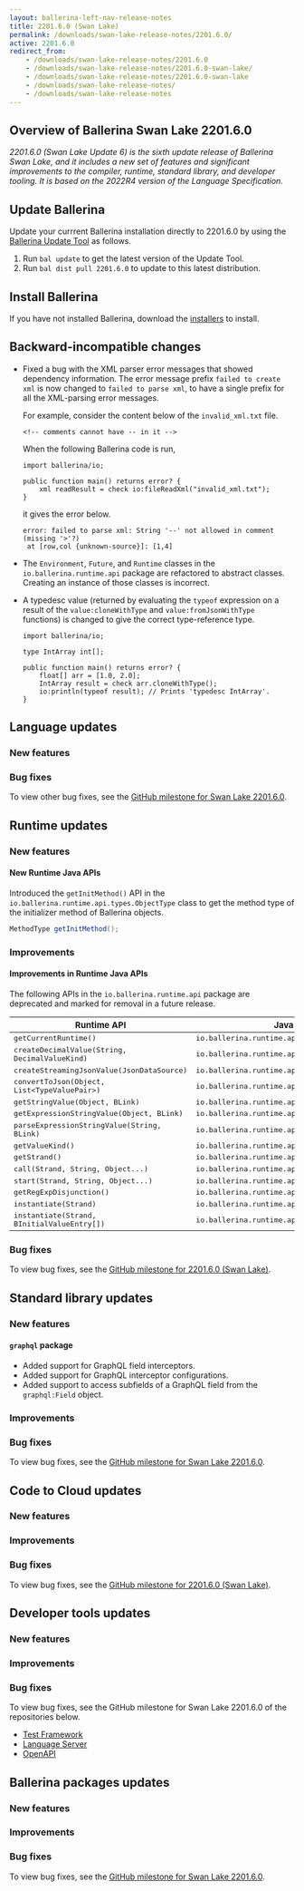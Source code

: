 ```yaml
---
layout: ballerina-left-nav-release-notes
title: 2201.6.0 (Swan Lake) 
permalink: /downloads/swan-lake-release-notes/2201.6.0/
active: 2201.6.0
redirect_from: 
    - /downloads/swan-lake-release-notes/2201.6.0
    - /downloads/swan-lake-release-notes/2201.6.0-swan-lake/
    - /downloads/swan-lake-release-notes/2201.6.0-swan-lake
    - /downloads/swan-lake-release-notes/
    - /downloads/swan-lake-release-notes
---
```


## Overview of Ballerina Swan Lake 2201.6.0

<em>2201.6.0 (Swan Lake Update 6) is the sixth update release of Ballerina Swan Lake, and it includes a new set of features and significant improvements to the compiler, runtime, standard library, and developer tooling. It is based on the 2022R4 version of the Language Specification.</em> 

## Update Ballerina

Update your currrent Ballerina installation directly to 2201.6.0 by using the [Ballerina Update Tool](/learn/cli-documentation/update-tool/) as follows.

1. Run `bal update` to get the latest version of the Update Tool.
2. Run `bal dist pull 2201.6.0` to update to this latest distribution.

## Install Ballerina

If you have not installed Ballerina, download the [installers](/downloads/#swanlake) to install.

## Backward-incompatible changes

- Fixed a bug with the XML parser error messages that showed dependency information. The error message prefix `failed to create xml` is now changed to `failed to parse xml`, to have a single prefix for all the XML-parsing error messages.

    For example, consider the content below of the `invalid_xml.txt` file.

    ```
    <!-- comments cannot have -- in it -->
    ```

    When the following Ballerina code is run,

    ```ballerina
    import ballerina/io;

    public function main() returns error? {
        xml readResult = check io:fileReadXml("invalid_xml.txt");
    }
    ```

    it gives the error below.

    ```
    error: failed to parse xml: String '--' not allowed in comment (missing '>'?)
     at [row,col {unknown-source}]: [1,4]
    ```

- The `Environment`, `Future`, and `Runtime` classes in the `io.ballerina.runtime.api` package are refactored to abstract classes. Creating an instance of those classes is incorrect.

- A typedesc value (returned by evaluating the `typeof` expression on a result of the `value:cloneWithType` and `value:fromJsonWithType` functions) is changed to give the correct type-reference type.

    ```ballerina
    import ballerina/io;

    type IntArray int[];

    public function main() returns error? {
        float[] arr = [1.0, 2.0];
        IntArray result = check arr.cloneWithType();
        io:println(typeof result); // Prints 'typedesc IntArray'.
    }
    ```

## Language updates

### New features

### Bug fixes

To view other bug fixes, see the [GitHub milestone for Swan Lake 2201.6.0](https://github.com/ballerina-platform/ballerina-lang/issues?q=is%3Aissue+label%3ATeam%2FCompilerFE+milestone%3A2201.6.0+is%3Aclosed+label%3AType%2FBug).

## Runtime updates

### New features

#### New Runtime Java APIs

Introduced the `getInitMethod()` API in the `io.ballerina.runtime.api.types.ObjectType` class to get the method type of the initializer method of Ballerina objects.

```java
MethodType getInitMethod();
```

### Improvements

#### Improvements in Runtime Java APIs

The following APIs in the `io.ballerina.runtime.api` package are deprecated and marked for removal in a future release.

<style>
  table {
    font-size: 15px;
  }
</style>

<table>
  <thead>
    <tr>
      <th><strong>Runtime API</strong></th>
      <th><strong>Java class</strong></th>
    </tr>
  </thead>
  <tbody>
    <tr>
      <td><code>getCurrentRuntime()</code></td>
      <td><code>io.ballerina.runtime.api.Runtime</code></td>
    </tr>
    <tr>
      <td><code>createDecimalValue(String, DecimalValueKind)</code></td>
      <td><code>io.ballerina.runtime.api.creators.ValueCreator</code></td>
    </tr>
    <tr>
      <td><code>createStreamingJsonValue(JsonDataSource)</code></td>
      <td><code>io.ballerina.runtime.api.creators.ValueCreator</code></td>
    </tr>
    <tr>
      <td><code>convertToJson(Object, List&lt;TypeValuePair&gt;)</code></td>
      <td><code>io.ballerina.runtime.api.utils.JsonUtils</code></td>
    </tr>
    <tr>
      <td><code>getStringValue(Object, BLink)</code></td>
      <td><code>io.ballerina.runtime.api.utils.StringUtils</code></td>
    </tr>
    <tr>
      <td><code>getExpressionStringValue(Object, BLink)</code></td>
      <td><code>io.ballerina.runtime.api.utils.StringUtils</code></td>
    </tr>
    <tr>
      <td><code>parseExpressionStringValue(String, BLink)</code></td>
      <td><code>io.ballerina.runtime.api.utils.StringUtils</code></td>
    </tr>
    <tr>
      <td><code>getValueKind()</code></td>
      <td><code>io.ballerina.runtime.api.values.BDecimal</code></td>
    </tr>
    <tr>
      <td><code>getStrand()</code></td>
      <td><code>io.ballerina.runtime.api.values.BFuture</code></td>
    </tr>
    <tr>
      <td><code>call(Strand, String, Object...)</code></td>
      <td><code>io.ballerina.runtime.api.values.BObject</code></td>
    </tr>
    <tr>
      <td><code>start(Strand, String, Object...)</code></td>
      <td><code>io.ballerina.runtime.api.values.BObject</code></td>
    </tr>
    <tr>
      <td><code>getRegExpDisjunction()</code></td>
      <td><code>io.ballerina.runtime.api.values.BRegexpValue</code></td>
    </tr>
    <tr>
      <td><code>instantiate(Strand)</code></td>
      <td><code>io.ballerina.runtime.api.values.BTypedesc</code></td>
    </tr>
    <tr>
      <td><code>instantiate(Strand, BInitialValueEntry[])</code></td>
      <td><code>io.ballerina.runtime.api.values.BTypedesc</code></td>
    </tr>
  </tbody>
</table>

### Bug fixes

To view bug fixes, see the [GitHub milestone for 2201.6.0 (Swan Lake)](https://github.com/ballerina-platform/ballerina-lang/issues?q=is%3Aissue+milestone%3A2201.6.0+label%3ATeam%2FjBallerina+label%3AType%2FBug+is%3Aclosed).

## Standard library updates

### New features

#### `graphql` package

- Added support for GraphQL field interceptors.
- Added support for GraphQL interceptor configurations.
- Added support to access subfields of a GraphQL field from the `graphql:Field` object.

### Improvements

### Bug fixes

To view bug fixes, see the [GitHub milestone for Swan Lake 2201.6.0](https://github.com/ballerina-platform/ballerina-standard-library/issues?q=is%3Aclosed+is%3Aissue+milestone%3A%222201.6.0%22+label%3AType%2FBug).

## Code to Cloud updates

### New features

### Improvements

### Bug fixes

To view bug fixes, see the [GitHub milestone for 2201.6.0 (Swan Lake)](https://github.com/ballerina-platform/module-ballerina-c2c/issues?q=is%3Aissue+is%3Aclosed+milestone%3A%22Ballerina+2201.6.0%22+label%3AType%2FBug).

## Developer tools updates

### New features

### Improvements

### Bug fixes

To view bug fixes, see the GitHub milestone for Swan Lake 2201.6.0 of the repositories below.

- [Test Framework](https://github.com/ballerina-platform/ballerina-lang/issues?q=is%3Aissue+is%3Aclosed+label%3AType%2FBug+label%3AArea%2FTestFramework+milestone%3A2201.6.0)
- [Language Server](https://github.com/ballerina-platform/ballerina-lang/issues?q=is%3Aissue+label%3ATeam%2FLanguageServer+milestone%3A2201.6.0+is%3Aclosed+label%3AType%2FBug)
- [OpenAPI](https://github.com/ballerina-platform/openapi-tools/issues?q=is%3Aclosed+milestone%3A%22Swan+Lake+2201.6.0%22+label%3AType%2FBug)

## Ballerina packages updates

### New features

### Improvements

### Bug fixes

To view bug fixes, see the [GitHub milestone for Swan Lake 2201.6.0](https://github.com/ballerina-platform/ballerina-lang/issues?q=is%3Aissue+is%3Aclosed+label%3AType%2FBug+milestone%3A2201.6.0+label%3AArea%2FProjectAPI).

